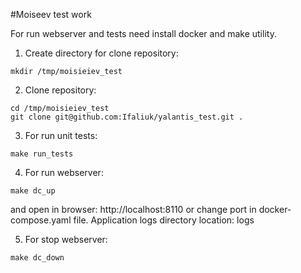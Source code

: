 #Moiseev test work

For run webserver and tests need install docker and make utility.

1. Create directory for clone repository:
```
mkdir /tmp/moisieiev_test
```
2. Clone repository:
```
cd /tmp/moisieiev_test
git clone git@github.com:Ifaliuk/yalantis_test.git .
```
3. For run unit tests:
```
make run_tests
```
4. For run webserver:
```
make dc_up
```
and open in browser: http://localhost:8110 or change port in docker-compose.yaml file.
Application logs directory location: logs

5. For stop webserver:
```
make dc_down
```